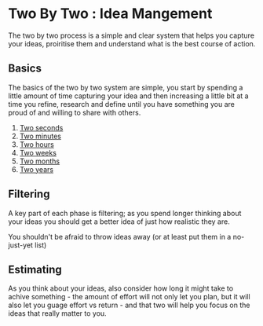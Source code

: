 # Two By Two : Idea Mangement

The two by two process is a simple and clear system that
helps you capture your ideas, proiritise them and understand what is the best course of action.

## Basics

The basics of the two by two system are simple, you start by spending a little amount of time capturing your idea and then increasing a little bit at a time you refine, research and define until you have something you are proud of and willing to share with others.

 1. [Two seconds](seconds)
 2. [Two minutes](minutes)
 3. [Two hours](hours)
 4. [Two weeks](weeks)
 5. [Two months](Months)
 6. [Two years](years)

## Filtering

A key part of each phase is filtering; as you spend longer thinking about your ideas you should get a better idea of just how realistic they are.

You shouldn't be afraid to throw ideas away (or at least put them in a no-just-yet list)

## Estimating

As you think about your ideas, also consider how long it might take to achive something - the amount of effort will not only let you plan, but it will also let you guage effort vs return - and that two will help you focus on the ideas that really matter to you.
